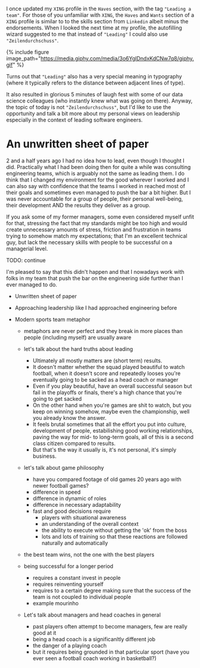 I once updated my `XING` profile in the `Haves` section, with the tag `"Leading a team"`. For those of you unfamiliar with `XING`, the `Haves` and `Wants` section of a `XING` profile is similar to to the skills section from `Linkedin` albeit minus the endorsements. When I looked the next time at my profile, the autofilling wizard suggested to me that instead of `"Leading"` I could also use `"Zeilendurchschuss"`. 

{% include figure image_path="https://media.giphy.com/media/3o6YglDndxKdCNw7q8/giphy.gif" %}

Turns out that `"Leading"` also has a very special meaning in typography (where it typically refers to the distance between adjacent lines of type). 

It also resulted in glorious 5 minutes of laugh fest with some of our data science colleagues (who instantly knew what was going on there). Anyway, the topic of today is not `"Zeilendurchschuss"`, but I'd like to use the opportunity and talk a bit more about my personal views on leadership especially in the context of leading software engineers.

# An unwritten sheet of paper
2 and a half years ago I had no idea how to lead, even though I thought I did. Practically what I had been doing then for quite a while was consulting engineering teams, which is arguably not the same as leading them. I do think that I changed my environment for the good wherever I worked and I can also say with confidence that the teams I worked in reached most of their goals and sometimes even managed to push the bar a bit higher. But I was never accountable for a group of people, their personal well-being, their development AND the results they deliver as a group. 

If you ask some of my former managers, some even considered myself unfit for that, stressing the fact that my standards might be too high and would create unnecessary amounts of stress, friction and frustration in teams trying to somehow match my expectations; that I'm an excellent technical guy, but lack the necessary skills with people to be successful on a managerial level.

TODO: continue

I'm pleased to say that this didn't happen and that I nowadays work with folks in my team that push the bar on the engineering side further than I ever managed to do. 

- Unwritten sheet of paper
- Approaching leadership like I had approached engineering before

- Modern sports team metaphor
  - metaphors are never perfect and they break in more places than people (including myself) are usually aware

  - let's talk about the hard truths about leading
    - Ultimately all mostly matters are (short term) results. 
    - It doesn't matter whether the squad played beautiful to watch football, when it doesn't score and repeatedly looses you're eventually going to be sacked as a head coach or manager
    - Even if you play beautiful, have an overall successful season but fail in the playoffs or finals, there's a high chance that you're going to get sacked
    - On the other hand when you're games are shit to watch, but you keep on winning somehow, maybe even the championship, well you already know the answer.
    - It feels brutal sometimes that all the effort you put into culture, development of people, estabilishing good working relationships, paving the way for mid- to long-term goals, all of this is a second class citizen compared to results.
    - But that's the way it usually is, it's not personal, it's simply business.

  - let's talk about game philosophy
    - have you compared footage of old games 20 years ago with newer football games?
    - difference in speed
    - difference in dynamic of roles
    - difference in necessary adaptability 
    - fast and good decisions require 
      - players with situational awareness
      - an understanding of the overall context
      - the ability to execute without getting the 'ok' from the boss
      - lots and lots of training so that these reactions are followed naturally and automatically

  - the best team wins, not the one with the best players
  
  - being successful for a longer period
    - requires a constant invest in people
    - requires reinventing yourself
    - requires to a certain degree making sure that the success of the team is not coupled to individual people
    - example mourinho

  - Let's talk about managers and head coaches in general
    - past players often attempt to become managers, few are really good at it
    - being a head coach is a significanltly different job
    - the danger of a playing coach
    - but it requires being grounded in that particular sport (have you ever seen a football coach working in basketball?)